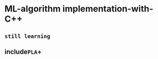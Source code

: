 # ML-algorithm implementation-with-C++
```still learning```
-------------------------
##  include`PLA`+

